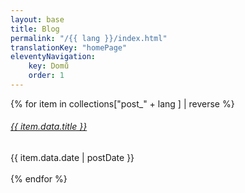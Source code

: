 ```yaml
---
layout: base
title: Blog
permalink: "/{{ lang }}/index.html"
translationKey: "homePage"
eleventyNavigation:
    key: Domů
    order: 1
---
```

<div class="blog-list">
{% for item in collections["post_" + lang ] | reverse %}
<br>
<h6><a href="{{ item.url }}">{{ item.data.title }}</a></h6>
{{ item.data.date | postDate }}
<br><br>
{% endfor %}
<div>